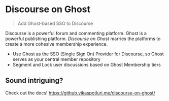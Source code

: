 # Discourse on Ghost

> Add Ghost-based SSO to Discourse

Discourse is a powerful forum and commenting platform. Ghost is a powerful publishing platform. _Discourse on Ghost_ marries the platforms to create a more cohesive membership experience.

- Use Ghost as the SSO (Single Sign On) Provider for Discourse, so Ghost serves as your central member repository
- Segment and Lock user discussions based on Ghost Membership tiers

## Sound intriguing?

Check out the docs! https://github.vikaspotluri.me/discourse-on-ghost/
